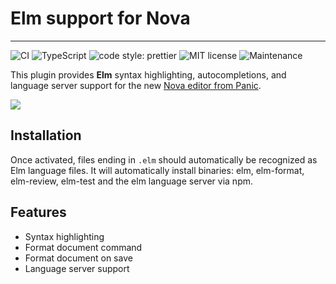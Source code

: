 # Elm support for Nova

---

![CI](https://github.com/hansjhoffman/nova-elm/actions/workflows/main.yml/badge.svg?branch=master)
![TypeScript](https://img.shields.io/badge/%3C%2F%3E-TypeScript-%230074c1.svg)
![code style: prettier](https://img.shields.io/badge/code_style-prettier-ff69b4.svg?style=flat-square)
![MIT license](https://img.shields.io/badge/License-MIT-blue.svg)
![Maintenance](https://img.shields.io/badge/Maintained%3F-yes-blue.svg)

This plugin provides **Elm** syntax highlighting, autocompletions, and language server support for the new [Nova editor from Panic](https://panic.com/nova/).

<img src="https://user-images.githubusercontent.com/9221098/125827454-884f85c0-c026-4e5a-a1a6-694fb0ebd037.png" />

## Installation

Once activated, files ending in `.elm` should automatically be recognized as Elm language files. It will automatically install binaries: elm, elm-format, elm-review, elm-test and the elm language server via npm.

## Features

- Syntax highlighting
- Format document command
- Format document on save
- Language server support
